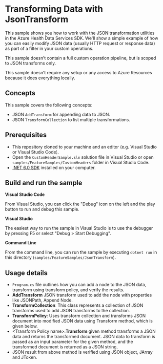 # Transforming Data with JsonTransform

This sample shows you how to work with the JSON transformation utilities in the Azure Health Data Services SDK. We'll show a simple example of how you can easily modify JSON data (usually HTTP request or response data) as part of a filter in your custom operations.

This sample doesn't contain a full custom operation pipeline, but is scoped to JSON transforms only.

This sample doesn't require any setup or any access to Azure Resources because it does everything locally.

## Concepts

This sample covers the following concepts:

- JSON `AddTransform` for appending data to JSON.
- JSON `TransformCollection` to list multiple transformations.

## Prerequisites

- This repository cloned to your machine and an editor (e.g. Visual Studio or Visual Studio Code).
- Open the `CustomHeaderSample.sln` solution file in Visual Studio or open `samples/FeatureSamples/CustomHeaders` folder in Visual Studio Code.
- [.NET 6.0 SDK](https://dotnet.microsoft.com/download) installed on your computer.

## Build and run the sample

**Visual Studio Code**

From Visual Studio, you can click the "Debug" icon on the left and the play button to run and debug this sample.

**Visual Studio**

The easiest way to run the sample in Visual Studio is to use the debugger by pressing F5 or select "Debug > Start Debugging".

**Command Line**

From the command line, you can run the sample by executing `dotnet run` in this directory (`samples/FeatureSamples/JsonTransform`).

## Usage details 

- `Program.cs` file outlines how you can add a node to the JSON data, transform using transform policy, and verify the results.
- **AddTransform** JSON transform used to add the node with properties like JSONPath, Append Node. 
- **TransformCollection**: This class represents a collection of JSON transforms used to add JSON transforms to the collection.  
- **TransformPolicy**: Uses transform collection and transforms JSON document into modified JSON data using Transform method, which is given below.
- \<Transform Policy name\>.**Transform** given method transforms a JSON data and returns the transformed document. JSON data to transform is passed as an input parameter for the given method, and the transformed document is returned as a JSON string.
- JSON result from above method is verified using JSON object, JArray and JToken.